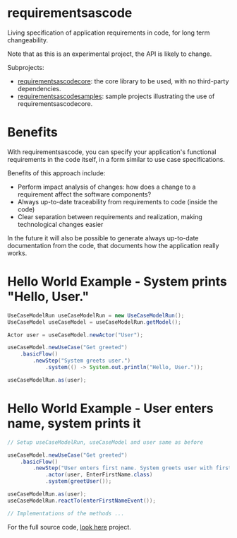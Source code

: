 # requirementsascode
Living specification of application requirements in code, for long term changeability.

Note that as this is an experimental project, the API is likely to change.

Subprojects:
* [requirementsascodecore](https://github.com/bertilmuth/requirementsascode/tree/master/requirementsascodecore): the core library to be used, with no third-party dependencies.
* [requirementsascodesamples](https://github.com/bertilmuth/requirementsascode/tree/master/requirementsascodesamples): sample projects illustrating the use of requirementsascodecore.

# Benefits
With requirementsascode, you can specify your application's functional requirements in the code itself,
in a form similar to use case specifications.

Benefits of this approach include:
* Perform impact analysis of changes: how does a change to a requirement affect the software components?
* Always up-to-date traceability from requirements to code (inside the code)
* Clear separation between requirements and realization, making technological changes easier

In the future it will also be possible to generate always up-to-date documentation from the code, 
that documents how the application really works.

# Hello World Example - System prints "Hello, User."
``` java
UseCaseModelRun useCaseModelRun = new UseCaseModelRun();
UseCaseModel useCaseModel = useCaseModelRun.getModel();

Actor user = useCaseModel.newActor("User");

useCaseModel.newUseCase("Get greeted")
	.basicFlow()
		.newStep("System greets user.")
			.system(() -> System.out.println("Hello, User."));

useCaseModelRun.as(user);
```

# Hello World Example - User enters name, system prints it
``` java
// Setup useCaseModelRun, useCaseModel and user same as before 

useCaseModel.newUseCase("Get greeted")
	.basicFlow()
		.newStep("User enters first name. System greets user with first name.")
			.actor(user, EnterFirstName.class)
			.system(greetUser());

useCaseModelRun.as(user);
useCaseModelRun.reactTo(enterFirstNameEvent());

// Implementations of the methods ...
```
For the full source code, [look here](https://github.com/bertilmuth/requirementsascode/blob/master/requirementsascodesamples/helloworld/src/main/java/helloworld/HelloWorld02_UserEntersName.java) project.

